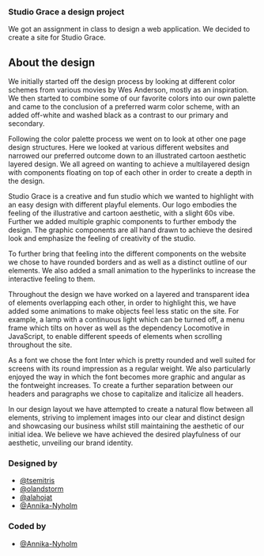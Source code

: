 ### Studio Grace a design project

We got an assignment in class to design a web application. We decided to create a site for Studio Grace.

## About the design

We initially started off the design process by looking at different color schemes from various movies by Wes Anderson, mostly as an inspiration. We then started to combine some of our favorite colors into our own palette and came to the conclusion of a preferred warm color scheme, with an added off-white and washed black as a contrast to our primary and secondary.

Following the color palette process we went on to look at other one page design structures. Here we looked at various different websites and narrowed our preferred outcome down to an illustrated cartoon aesthetic layered design. We all agreed on wanting to achieve a multilayered design with components floating on top of each other in order to create a depth in the design.

Studio Grace is a creative and fun studio which we wanted to highlight with an easy design with different playful elements. Our logo embodies the feeling of the illustrative and cartoon aesthetic, with a slight 60s vibe. Further we added multiple graphic components to further embody the design. The graphic components are all hand drawn to achieve the desired look and emphasize the feeling of creativity of the studio.

To further bring that feeling into the different components on the website we chose to have rounded borders and as well as a distinct outline of our elements. We also added a small animation to the hyperlinks to increase the interactive feeling to them.

Throughout the design we have worked on a layered and transparent idea of elements overlapping each other, in order to highlight this, we have added some animations to make objects feel less static on the site. For example, a lamp with a continuous light which can be turned off, a menu frame which tilts on hover as well as the dependency Locomotive in JavaScript, to enable different speeds of elements when scrolling throughout the site.

As a font we chose the font Inter which is pretty rounded and well suited for screens with its round impression as a regular weight. We also particularly enjoyed the way in which the font becomes more graphic and angular as the fontweight increases. To create a further separation between our headers and paragraphs we chose to capitalize and italicize all headers.

In our design layout we have attempted to create a natural flow between all elements, striving to implement images into our clear and distinct design and showcasing our business whilst still maintaining the aesthetic of our initial idea. We believe we have achieved the desired playfulness of our aesthetic, unveiling our brand identity.

### Designed by

- [@tsemitris](https://github.com/tsemitris)
- [@olandstorm](https://github.com/olandstorm)
- [@alahojat](https://www.github.com/alahojat)
- [@Annika-Nyholm](https://github.com/Annika-Nyholm)

### Coded by

- [@Annika-Nyholm](https://github.com/Annika-Nyholm)


